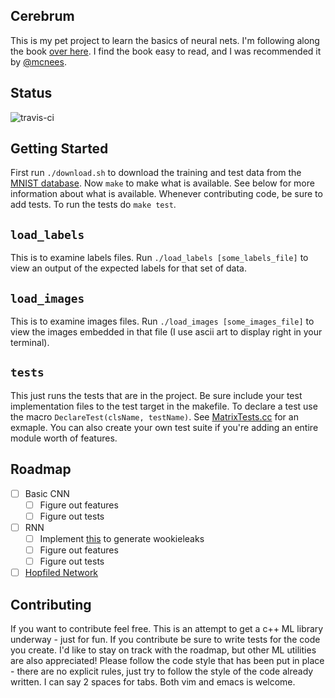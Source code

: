 Cerebrum
---
This is my pet project to learn the basics of neural nets. I'm following along the book [over here](http://neuralnetworksanddeeplearning.com). I find the book easy to read, and I was recommended it by [@mcnees](https://twitter.com/mcnees).

Status
---
![travis-ci](https://travis-ci.org/danzimm/Cerebrum.svg?branch=master)

Getting Started
---
First run `./download.sh` to download the training and test data from the [MNIST database](http://yann.lecun.com/exdb/mnist/). Now `make` to make what is available. See below for more information about what is available. Whenever contributing code, be sure to add tests. To run the tests do `make test`.

`load_labels`
---
This is to examine labels files. Run `./load_labels [some_labels_file]` to view an output of the expected labels for that set of data.

`load_images`
---
This is to examine images files. Run `./load_images [some_images_file]` to view the images embedded in that file (I use ascii art to display right in your terminal).

`tests`
---
This just runs the tests that are in the project. Be sure include your test implementation files to the test target in the makefile. To declare a test use the macro `DeclareTest(clsName, testName)`. See [MatrixTests.cc](MatrixTests.cc) for an exmaple. You can also create your own test suite if you're adding an entire module worth of features.

Roadmap
---
- [ ] Basic CNN
  - [ ] Figure out features
  - [ ] Figure out tests
- [ ] RNN
  - [ ] Implement [this](http://mi.eng.cam.ac.uk/~thw28/papers/TR698.pdf) to generate wookieleaks
  - [ ] Figure out features
  - [ ] Figure out tests
- [ ] [Hopfiled Network](http://www.wikiwand.com/en/Hopfield_network)

Contributing
---
If you want to contribute feel free. This is an attempt to get a c++ ML library underway - just for fun. If you contribute be sure to write tests for the code you create. I'd like to stay on track with the roadmap, but other ML utilities are also appreciated! Please follow the code style that has been put in place - there are no explicit rules, just try to follow the style of the code already written. I can say 2 spaces for tabs. Both vim and emacs is welcome.
